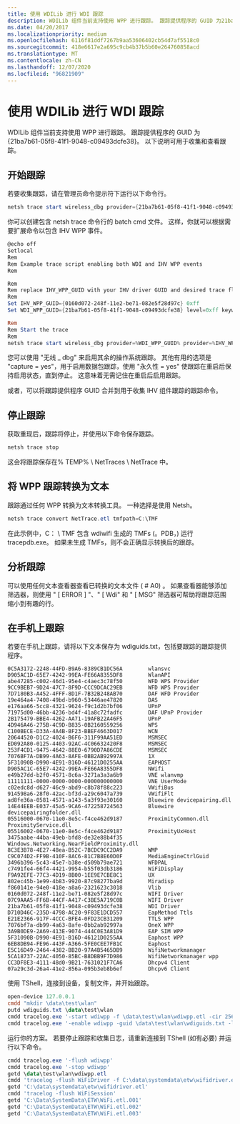 ```yaml
---
title: 使用 WDILib 进行 WDI 跟踪
description: WDILib 组件当前支持使用 WPP 进行跟踪。 跟踪提供程序的 GUID 为21ba7b61-05f8-41f1-9048-c09493dcfe38。 以下说明可用于收集和查看跟踪。
ms.date: 04/20/2017
ms.localizationpriority: medium
ms.openlocfilehash: 6116f81ddf7267b9aa53606402cb54d7af5518c0
ms.sourcegitcommit: 418e6617e2a695c9cb4b37b5b60e264760858acd
ms.translationtype: MT
ms.contentlocale: zh-CN
ms.lasthandoff: 12/07/2020
ms.locfileid: "96821909"
---
```

# <a name="wdi-tracing-with-wdilib"></a>使用 WDILib 进行 WDI 跟踪


WDILib 组件当前支持使用 WPP 进行跟踪。 跟踪提供程序的 GUID 为 {21ba7b61-05f8-41f1-9048-c09493dcfe38}。 以下说明可用于收集和查看跟踪。

## <a name="start-tracing"></a>开始跟踪


若要收集跟踪，请在管理员命令提示符下运行以下命令行。

```PowerShell
netsh trace start wireless_dbg provider={21ba7b61-05f8-41f1-9048-c09493dcfe38} level=0xff keywords=0xff
```

你可以创建包含 netsh trace 命令行的 batch cmd 文件。 这样，你就可以根据需要扩展命令以包含 IHV WPP 事件。

```PowerShell
@echo off
Setlocal
Rem
Rem Example trace script enabling both WDI and IHV WPP events
Rem

Rem
Rem replace IHV_WPP_GUID with your IHV driver GUID and desired trace flags
Rem
Set IHV_WPP_GUID={0160d072-248f-11e2-be71-082e5f28d97c} 0xff 
Set WDI_WPP_GUID={21ba7b61-05f8-41f1-9048-c09493dcfe38} level=0xff keywords=0xff

Rem
Rem Start the trace
Rem 
netsh trace start wireless_dbg provider=%WDI_WPP_GUID% provider=%IHV_WPP_GUID% globallevel=0xff
```

您可以使用 "无线 \_ dbg" 来启用其余的操作系统跟踪。 其他有用的选项是 "capture = yes"，用于启用数据包跟踪，使用 "永久性 = yes" 使跟踪在重启后保持启用状态，直到停止。 这意味着无需记住在重启后启用跟踪。

或者，可以将跟踪提供程序 GUID 合并到用于收集 IHV 组件跟踪的跟踪命令。

## <a name="stop-tracing"></a>停止跟踪


获取重现后，跟踪将停止，并使用以下命令保存跟踪。

```PowerShell
netsh trace stop
```

这会将跟踪保存在% TEMP% \\ NetTraces \\ NetTrace 中。

## <a name="convert-wpp-traces-to-text"></a>将 WPP 跟踪转换为文本


跟踪通过任何 WPP 转换为文本转换工具。 一种选择是使用 Netsh。

```PowerShell
netsh trace convert NetTrace.etl tmfpath=C:\TMF
```

在此示例中，C： \\ TMF 包含 wdiwifi 生成的 TMFs (。PDB，) 运行 tracepdb.exe。 如果未生成 TMFs，则不会正确显示转换后的跟踪。

## <a name="analyze-traces"></a>分析跟踪


可以使用任何文本查看器查看已转换的文本文件 ( # A0) 。 如果查看器能够添加筛选器，则使用 " \[ ERROR \] "、" \[ Wdi" 和 " \[ MSG" 筛选器可帮助将跟踪范围缩小到有趣的行。

## <a name="tracing-on-phones"></a>在手机上跟踪


若要在手机上跟踪，请将以下文本保存为 wdiguids.txt，包括要跟踪的跟踪提供程序。

```Text
0C5A3172-2248-44FD-B9A6-8389CB1DC56A        wlansvc
D905AC1D-65E7-4242-99EA-FE66A8355DF8        WlanAPI
abe47285-c002-46d1-95e4-c4aec3c78f50        WFD WPS Provider
9CC9BEB7-9D24-47C7-8F9D-CCC9DCAC29EB        WFD WPS Provider
7D7180B3-A452-4FFF-8D1F-7B32B248AB70        DAF WFD Provider
19e464a4-7408-49bd-b960-53446ae47820        DAS
e176aa66-5cc8-4321-9624-f9c1d2b7bf06        UPnP
71975d00-46bb-4236-bd4f-41a8c72fadfc        DAF UPnP Provider
2B175479-BBE4-4262-AA71-19AFB22A46F5        UPnP
4D946A46-275B-4C9D-B835-0B2160559256        WPS
C100BECE-D33A-4A4B-BF23-BBEF4663D017        WCN
20644520-D1C2-4024-B6F6-311F99AA51ED        MSMSEC
ED092A80-0125-4403-92AC-4C06632420F8        MSMSEC
253F4CD1-9475-4642-88E0-6790D7A86CDE        MSMSEC
7076BF7A-DB99-4A63-8AFE-0BB2AB92997A        1X
5F31090B-D990-4E91-B16D-46121D0255AA        EAPHOST
D905AC1C-65E7-4242-99EA-FE66A8355DF8        NWifi
e49b27dd-b2f0-4571-8c6a-3271a3a3a6b9        VNE wlanvmp
11111111-0000-0000-0000-000000000000        VNE UserMode
c02edc8d-d627-46c9-abd9-c8b78f88c223        VWifiBus
914598a6-28f0-42ac-bf3d-a29c6047a739        VWifiFlt
ad8fe36a-0581-4571-a143-5a3f93e30160        Bluewire devicepairing.dll
14E44EEB-E037-45a5-9CA6-472258724563        Bluewire devicepairingfolder.dll
05516000-0670-11e0-8e5c-f4ce462d9187        ProximityCommon.dll ProximityService.dll
05516002-0670-11e0-8e5c-f4ce462d9187        ProximityUxHost
3475aabe-44ba-49eb-bfd8-de32e88b4f35        Windows.Networking.NearFieldProximity.dll 
8C3E3B78-4E27-48ea-B52C-7BCDC9CC2DA9        WMP 
C9C074D2-FF9B-410F-8AC6-81C7B8E60D0F        MediaEngineCtrlGuid
3496b396-5c43-45e7-b38e-d509b79ae721        WFDPAL
c7491fe4-66f4-4421-9954-b55f03db3186        WiFiDisplay
F9A92EFE-77C3-4D19-8B00-1EE9E7CBE8C1        UX
802ec45b-1e99-4b83-9920-87c98277ba9d        Miradisp
f860141e-94e0-418e-a8a6-2321623c3018        Vlib
0160d072-248f-11e2-be71-082e5f28d97c        WIFI Driver
07C9AAA5-FF6B-44CF-A417-C3BE5A719C0B        WIFI Driver
21ba7b61-05f8-41f1-9048-c09493dcfe38        WDI Driver
D710D46C-235D-4798-AC20-9F83E1DCD557        EapMethod Ttls
E21E2366-917F-4CCC-BFE4-0FD23CB31209        TTLS WPP
7076bf7a-db99-4a63-8afe-0bb2ab92997a        OneX WPP
3A9B0DE9-2A69-413E-9074-444C0E3A81D9        EAP SIM WPP
5F31090B-D990-4E91-B16D-46121D0255AA        Eaphost WPP
6EB8DB94-FE96-443F-A366-5FE0CEE7FB1C        Eaphost
E5C16D49-2464-4382-BB20-97A4B5465DB9        WifiNetworkmanager
5CA18737-22AC-4050-85BC-B8DBB9F7D986        WifiNetworkmanager wpp
CC3DF8E3-4111-48d0-9B21-7631021F7CA6        Dhcpv4 Client
07a29c3d-26a4-41e2-856a-095b3eb8b6ef        Dhcpv6 Client
```

使用 TShell，连接到设备，复制文件，并开始跟踪。

```PowerShell
open-device 127.0.0.1
cmdd "mkdir \data\test\wlan"
putd wdiguids.txt \data\test\wlan
cmdd tracelog.exe '-start wdiwpp -f \data\test\wlan\wdiwpp.etl -cir 256 -rt -ls -ft 1'
cmdd tracelog.exe '-enable wdiwpp -guid \data\test\wlan\wdiguids.txt -level 0x7fffffff -flag 0x7fffffff'
```

运行你的方案。 若要停止跟踪和收集日志，请重新连接到 TShell (如有必要) 并运行以下命令。

```PowerShell
cmdd tracelog.exe '-flush wdiwpp'
cmdd tracelog.exe '-stop wdiwpp'
getd \data\test\wlan\wdiwpp.etl
cmdd 'tracelog -flush WiFiDriver -f C:\data\systemdata\etw\wifidriver.etl'
getd 'C:\data\systemdata\etw\wifidriver.etl'
cmdd 'tracelog -flush WiFiSession'
getd 'C:\Data\SystemData\ETW\WiFi.etl.001'
getd 'C:\Data\SystemData\ETW\WiFi.etl.002'
getd 'C:\Data\SystemData\ETW\WiFi.etl.003'
```
